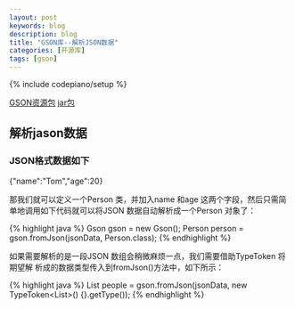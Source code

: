 ```yaml
---
layout: post
keywords: blog
description: blog
title: "GSON库--解析JSON数据"
categories: [开源库]
tags: [gson]
---
```

{% include codepiano/setup %}

[GSON资源包](http://code.google.com/p/google-gson/downloads/list)
[jar包](http://download.csdn.net/detail/guanjianwoshinidaye/8625281)

## 解析jason数据

### JSON格式数据如下

{"name":"Tom","age":20}

那我们就可以定义一个Person 类，并加入name 和age 这两个字段，然后只需简单地调用如下代码就可以将JSON 数据自动解析成一个Person 对象了：

{% highlight java %}
Gson gson = new Gson();
Person person = gson.fromJson(jsonData, Person.class);
{% endhighlight %}

如果需要解析的是一段JSON 数组会稍微麻烦一点，我们需要借助TypeToken 将期望解
析成的数据类型传入到fromJson()方法中，如下所示：

{% highlight java %}
List<Person> people = gson.fromJson(jsonData, new TypeToken<List<Person>>()
{}.getType());
{% endhighlight %}